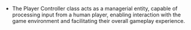 - The Player Controller class acts as a managerial entity, capable of processing input from a human player, enabling interaction with the game environment and facilitating their overall gameplay experience. 